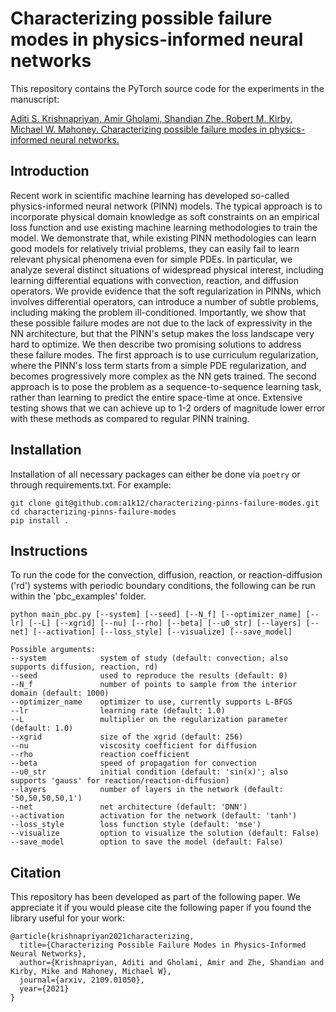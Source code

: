 # Characterizing possible failure modes in physics-informed neural networks

This repository contains the PyTorch source code for the experiments in the manuscript:

[Aditi S. Krishnapriyan, Amir Gholami, Shandian Zhe, Robert M. Kirby, Michael W. Mahoney. Characterizing possible failure modes in physics-informed neural networks.](https://arxiv.org/abs/2109.01050)

## Introduction

Recent work in scientific machine learning has developed so-called physics-informed neural network (PINN) models. The typical approach is to incorporate physical domain knowledge as soft constraints on an empirical loss function and use existing machine learning methodologies to train the model. We demonstrate that, while existing PINN methodologies can learn good models for relatively trivial problems, they can easily fail to learn relevant physical phenomena even for simple PDEs. In particular, we analyze several distinct situations of widespread physical interest, including learning differential equations with convection, reaction, and diffusion operators. We provide evidence that the soft regularization in PINNs, which involves differential operators, can introduce a number of subtle problems, including making the problem ill-conditioned. Importantly, we show that these possible failure modes are not due to the lack of expressivity in the NN architecture, but that the PINN's setup makes the loss landscape very hard to optimize. We then describe two promising solutions to address these failure modes. The first approach is to use curriculum regularization, where the PINN's loss term starts from a simple PDE regularization, and becomes progressively more complex as the NN gets trained. The second approach is to pose the problem as a sequence-to-sequence learning task, rather than learning to predict the entire space-time at once. Extensive testing shows that we can achieve up to 1-2 orders of magnitude lower error with these methods as compared to regular PINN training.

## Installation

Installation of all necessary packages can either be done via `poetry` or through requirements.txt. For example:

```
git clone git@github.com:a1k12/characterizing-pinns-failure-modes.git
cd characterizing-pinns-failure-modes
pip install .
```

## Instructions

To run the code for the convection, diffusion, reaction, or reaction-diffusion ('rd') systems with periodic boundary conditions, the following can be run within the 'pbc_examples' folder.

```
python main_pbc.py [--system] [--seed] [--N_f] [--optimizer_name] [--lr] [--L] [--xgrid] [--nu] [--rho] [--beta] [--u0_str] [--layers] [--net] [--activation] [--loss_style] [--visualize] [--save_model]

Possible arguments:
--system            system of study (default: convection; also supports diffusion, reaction, rd)
--seed              used to reproduce the results (default: 0)
--N_f               number of points to sample from the interior domain (default: 1000)
--optimizer_name    optimizer to use, currently supports L-BFGS
--lr                learning rate (default: 1.0)
--L                 multiplier on the regularization parameter (default: 1.0)
--xgrid             size of the xgrid (default: 256)
--nu                viscosity coefficient for diffusion
--rho               reaction coefficient
--beta              speed of propagation for convection
--u0_str            initial condition (default: 'sin(x)'; also supports 'gauss' for reaction/reaction-diffusion)
--layers            number of layers in the network (default: '50,50,50,50,1')
--net               net architecture (default: 'DNN')
--activation        activation for the network (default: 'tanh')
--loss_style        loss function style (default: 'mse')
--visualize         option to visualize the solution (default: False)
--save_model        option to save the model (default: False)
```

## Citation
This repository has been developed as part of the following paper. We appreciate it if you would please cite the following paper if you found the library useful for your work:

```text
@article{krishnapriyan2021characterizing,
  title={Characterizing Possible Failure Modes in Physics-Informed Neural Networks},
  author={Krishnapriyan, Aditi and Gholami, Amir and Zhe, Shandian and Kirby, Mike and Mahoney, Michael W},
  journal={arxiv, 2109.01050},
  year={2021}
}
```
